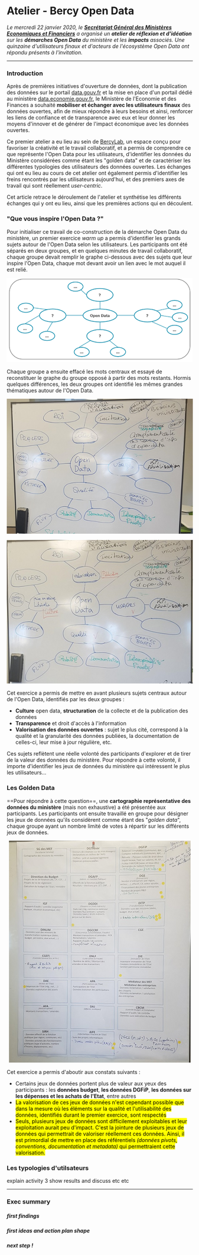 # Atelier - Bercy Open Data
*Le mercredi 22 janvier 2020, le **[Secrétariat Général des Ministères Economiques et Financiers](https://www.economie.gouv.fr/vous-orienter/organigramme/secretariat-general-des-ministeres-economiques-et-financiers-sg)** a organisé un **atelier de réflexion et d'idéation** sur les **démarches Open Data** du ministère et les **impacts** associés. Une quinzaine d'utilisateurs finaux et d'acteurs de l'écosystème Open Data ont répondu présents à l'invitation.*
***
### Introduction
Après de premières initiatives d'ouverture de données, dont la publication des données sur le portail [data.gouv.fr](https://data.gouv.fr) et la mise en place d'un portail dédié au ministère [data.economie.gouv.fr](https://data.economie.gouv.fr), le Ministère de l'Economie et des Finances a souhaité **mobiliser et échanger avec les utilisateurs finaux** des données ouvertes, afin de mieux répondre à leurs besoins et ainsi, renforcer les liens de confiance et de transparence avec eux et leur donner les moyens d'innover et de générer de l'impact économique avec les données ouvertes. 

Ce premier atelier a eu lieu au sein de [BercyLab](https://www.economie.gouv.fr/mission-innovation/bienvenue-au-bercylab), un espace conçu pour favoriser la créativité et le travail collaboratif, et a permis de comprendre ce que représente l'Open Data pour les utilisateurs, d'identifier les données du Ministère considérées comme étant les "golden data" et de caractériser les différentes typologies des utilisateurs des données ouvertes. Les échanges qui ont eu lieu au cours de cet atelier ont également permis d'identifier les freins rencontrés par les utilisateurs aujourd'hui, et des premiers axes de travail qui sont réellement *user-centric*.

Cet article retrace le déroulement de l'atelier et synthétise les différents échanges qui y ont eu lieu, ainsi que les premières actions qui en découlent.

### "Que vous inspire l'Open Data ?"
Pour initialiser ce travail de co-construction de la démarche Open Data du ministère, un premier exercice *warm up* a permis d'identifier les grands sujets autour de l'Open Data selon les utilisateurs. 
Les participants ont été séparés en deux groupes, et en quelques minutes de travail collaboratif, chaque groupe devait remplir le graphe ci-dessous avec des sujets que leur inspire l'Open Data, chaque mot devant avoir un lien avec le mot auquel il est relié. 

<p align="center">
  <img src="warm_up_1.PNG"/>
</p>

Chaque groupe a ensuite effacé les mots centraux et essayé de reconstituer le graphe du groupe opposé à partir des mots restants. Hormis quelques différences, les deux groupes ont identifié les mêmes grandes thématiques autour de l'Open Data.

<p align="center">
  <img src="warm_up_2.jpg"/>
</p>

<p align="center">
  <img src="warm_up_3.jpg"/>
</p>

Cet exercice a permis de mettre en avant plusieurs sujets centraux autour de l'Open Data, identifiés par les deux groupes : 
* **Culture** open data, **structuration** de la collecte et de la publication des données
* **Transparence** et droit d'accès à l'information
* **Valorisation des données ouvertes** : sujet le plus cité, correspond à la qualité et la granularité des données publiées, la documentation de celles-ci, leur mise à jour régulière, etc.

Ces sujets reflètent une réelle volonté des participants d'explorer et de tirer de la valeur des données du ministère. Pour répondre à cette volonté, il importe d'identifier les jeux de données du ministère qui intéressent le plus les utilisateurs...


### Les Golden Data
==Pour répondre à cette question==, une **cartographie représentative des données du ministère** (mais non exhaustive) a été présentée aux participants. Les participants ont ensuite travaillé en groupe pour désigner les jeux de données qu'ils considèrent comme étant des "*golden data*", chaque groupe ayant un nombre limité de votes à répartir sur les différents jeux de données. 

<p align="center">
  <img src="golden_data_2.jpg"/>
</p>

Cet exercice a permis d'aboutir aux constats suivants :
* Certains jeux de données portent plus de valeur aux yeux des participants : les **données budget**, **les données DGFiP**, **les données sur les dépenses et les achats de l'Etat**, entre autres
* <mark>La valorisation de ces jeux de données n'est cependant possible que dans la mesure où les éléments sur la qualité et l'utilisabilité des données, identifiés durant le premier exercice, sont respectés</mark>
* <mark>Seuls, plusieurs jeux de données sont difficilement exploitables et leur exploitation aurait peu d'impact. C'est la jointure de plusieurs jeux de données qui permettrait de valoriser réellement ces données. Ainsi, il est primordial de mettre en place des référentiels *(données pivots, conventions, documentation et metadata)* qui permettraient cette valorisation.</mark>

### Les typologies d'utilsateurs
explain activity 3
show results and discuss etc etc

---
### Exec summary

##### first findings
##### first ideas and action plan shape
##### next step !

